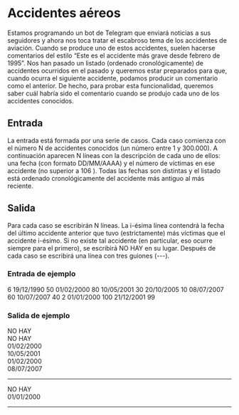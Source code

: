 # Accidentes aéreos

Estamos programando un bot de Telegram que enviará noticias a sus
seguidores y ahora nos toca tratar el escabroso tema de los accidentes
de aviación. Cuando se produce uno de estos accidentes, suelen hacerse comentarios del estilo “Este es el accidente más grave desde febrero
de 1995”.
Nos han pasado un listado (ordenado cronológicamente) de accidentes
ocurridos en el pasado y queremos estar preparados para que, cuando
ocurra el siguiente accidente, podamos producir un comentario como el
anterior.
De hecho, para probar esta funcionalidad, queremos saber cuál habría sido el comentario cuando
se produjo cada uno de los accidentes conocidos.

## Entrada

La entrada está formada por una serie de casos. Cada caso comienza con el número N de accidentes
conocidos (un número entre 1 y 300.000). A continuación aparecen N líneas con la descripción de
cada uno de ellos: una fecha (con formato DD/MM/AAAA) y el número de víctimas en ese accidente
(no superior a 106
). Todas las fechas son distintas y el listado está ordenado cronológicamente del
accidente más antiguo al más reciente.

## Salida

Para cada caso se escribirán N líneas. La i-ésima línea contendrá la fecha del último accidente anterior que tuvo (estrictamente) más víctimas que el accidente i-ésimo. Si no existe tal accidente (en
particular, eso ocurre siempre para el primero), se escribirá NO HAY en su lugar.
Después de cada caso se escribirá una línea con tres guiones (---).

### Entrada de ejemplo

6
19/12/1990 50
01/02/2000 80
10/05/2001 30
20/10/2005 10
08/07/2007 60
10/07/2007 40
2
01/01/2000 100
21/12/2001 99

### Salida de ejemplo

NO HAY  
NO HAY  
01/02/2000  
10/05/2001  
01/02/2000  
08/07/2007

---

NO HAY  
01/01/2000

---
